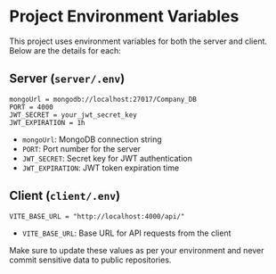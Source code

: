 # Project Environment Variables

This project uses environment variables for both the server and client. Below are the details for each:

## Server (`server/.env`)
```
mongoUrl = mongodb://localhost:27017/Company_DB
PORT = 4000
JWT_SECRET = your_jwt_secret_key
JWT_EXPIRATION = 1h
```
- `mongoUrl`: MongoDB connection string
- `PORT`: Port number for the server
- `JWT_SECRET`: Secret key for JWT authentication
- `JWT_EXPIRATION`: JWT token expiration time

## Client (`client/.env`)
```
VITE_BASE_URL = "http://localhost:4000/api/"
```
- `VITE_BASE_URL`: Base URL for API requests from the client

Make sure to update these values as per your environment and never commit sensitive data to public repositories.
